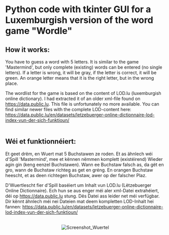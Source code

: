 <h1>Python code with tkinter GUI for a Luxemburgish version of the word game "Wordle"</h1>

<h2>How it works:</h2>
You have to guess a word with 5 letters. It is similar to the game 'Mastermind', but only complete (existing) words can be entered (no single letters).
If a letter is wrong, it will be gray, if the letter is correct, it will be green.
An orange letter means that it is the right letter, but in the wrong place.<p>

The wordlist for the game is based on the content of LOD.lu (luxemburgish online dictionary). I had extracted it of an older xml-file found on https://data.public.lu. This file is unfortunately no more available. You can find similar newer files with the complete LOD-content here: https://data.public.lu/en/datasets/letzebuerger-online-dictionnaire-lod-index-vun-der-sich-funktioun/ <br><br>


<h2>Wéi et funktionnéiert:</h2>
Et geet drëm, en Wuert mat 5 Buchstawen ze roden. Et as ähnlech wéi d'Spill 'Mastermind', mee et kënnen nëmmen komplett (existéirend) Wieder agin gin (keng eenzel Buchstawen).
Wann ee Buchstaw falsch as, da gët en gro, wann de Buchstaw richteg as get en gréng.
En orangen Buchstaw heescht, et as deen richtegen Buchstaw, awer op der falscher Plaz.<p>

D'Wuertlescht fier d'Spill baséiert um Inhalt vun LOD.lu (Lëtzebuerger Online Dictionnaire). Ech hun se aus enger méi aler xml-Datei extrahéiert, déi op https://data.public.lu stung. Dës Datei ass leider net méi verfügbar. Dir kënnt ähnlech méi nei Dateien mat deem kompletten LOD-Inhalt hei fannen: https://data.public.lu/en/datasets/letzebuerger-online-dictionnaire-lod-index-vun-der-sich-funktioun/
<br>
<br>

<p align="center">
  <img src="https://github.com/user-attachments/assets/7882fbd5-308f-4205-a693-4b4a6ef994f9" alt="Screenshot_Wuertel"/>
</p>
